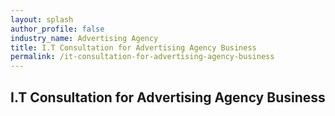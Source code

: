 ```yaml
---
layout: splash 
author_profile: false 
industry_name: Advertising Agency
title: I.T Consultation for Advertising Agency Business
permalink: /it-consultation-for-advertising-agency-business
---
```


## I.T Consultation for Advertising Agency Business
